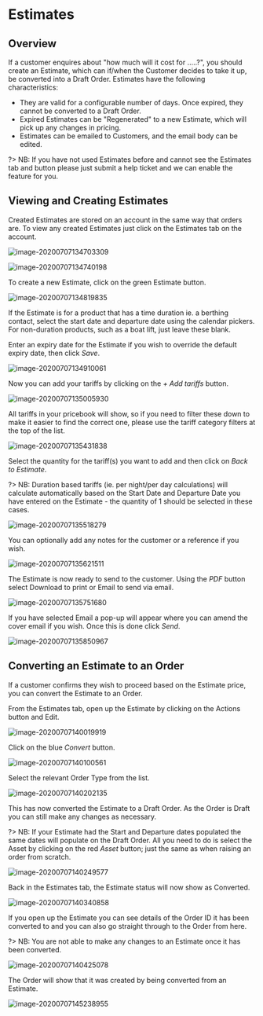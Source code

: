 # Estimates

## Overview

If a customer enquires about "how much will it cost for .....?", you should create an Estimate, which can if/when the Customer decides to take it up, be converted into a Draft Order. Estimates have the following characteristics:

* They are valid for a configurable number of days.  Once expired, they cannot be converted to a Draft Order.
* Expired Estimates can be "Regenerated" to a new Estimate, which will pick up any changes in pricing.
* Estimates can be emailed to Customers, and the email body can be edited.

?&gt; NB: If you have not used Estimates before and cannot see the Estimates tab and button please just submit a help ticket and we can enable the feature for you.

## Viewing and Creating Estimates

Created Estimates are stored on an account in the same way that orders are. To view any created Estimates just click on the Estimates tab on the account.

![image-20200707134703309](../.gitbook/assets/image-20200707134703309.png)

![image-20200707134740198](../.gitbook/assets/image-20200707134740198.png)

To create a new Estimate, click on the green Estimate button.

![image-20200707134819835](../.gitbook/assets/image-20200707134819835.png)

If the Estimate is for a product that has a time duration ie. a berthing contact, select the start date and departure date using the calendar pickers. For non-duration products, such as a boat lift, just leave these blank.

Enter an expiry date for the Estimate if you wish to override the default expiry date, then click _Save_.

![image-20200707134910061](../.gitbook/assets/image-20200707134910061.png)

Now you can add your tariffs by clicking on the _+ Add tariffs_ button.

![image-20200707135005930](../.gitbook/assets/image-20200707135005930.png)

All tariffs in your pricebook will show, so if you need to filter these down to make it easier to find the correct one, please use the tariff category filters at the top of the list.

![image-20200707135431838](../.gitbook/assets/image-20200707135431838.png)

Select the quantity for the tariff\(s\) you want to add and then click on _Back to Estimate_.

?&gt; NB: Duration based tariffs \(ie. per night/per day calculations\) will calculate automatically based on the Start Date and Departure Date you have entered on the Estimate - the quantity of 1 should be selected in these cases.

![image-20200707135518279](../.gitbook/assets/image-20200707135518279.png)

You can optionally add any notes for the customer or a reference if you wish.

![image-20200707135621511](../.gitbook/assets/image-20200707135621511.png)

The Estimate is now ready to send to the customer. Using the _PDF_ button select Download to print or Email to send via email.

![image-20200707135751680](../.gitbook/assets/image-20200707135751680.png)

If you have selected Email a pop-up will appear where you can amend the cover email if you wish. Once this is done click _Send_.

![image-20200707135850967](../.gitbook/assets/image-20200707135850967.png)

## Converting an Estimate to an Order

If a customer confirms they wish to proceed based on the Estimate price, you can convert the Estimate to an Order.

From the Estimates tab, open up the Estimate by clicking on the Actions button and Edit.

![image-20200707140019919](../.gitbook/assets/image-20200707140019919.png)

Click on the blue _Convert_ button.

![image-20200707140100561](../.gitbook/assets/image-20200707140100561.png)

Select the relevant Order Type from the list.

![image-20200707140202135](../.gitbook/assets/image-20200707140202135.png)

This has now converted the Estimate to a Draft Order. As the Order is Draft you can still make any changes as necessary.

?&gt; NB: If your Estimate had the Start and Departure dates populated the same dates will populate on the Draft Order. All you need to do is select the Asset by clicking on the red _Asset_ button; just the same as when raising an order from scratch.

![image-20200707140249577](../.gitbook/assets/image-20200707140249577.png)

Back in the Estimates tab, the Estimate status will now show as Converted.

![image-20200707140340858](../.gitbook/assets/image-20200707140340858.png)

If you open up the Estimate you can see details of the Order ID it has been converted to and you can also go straight through to the Order from here.

?&gt; NB: You are not able to make any changes to an Estimate once it has been converted.

![image-20200707140425078](../.gitbook/assets/image-20200707140425078.png)

The Order will show that it was created by being converted from an Estimate.

![image-20200707145238955](../.gitbook/assets/image-20200707145238955.png)

